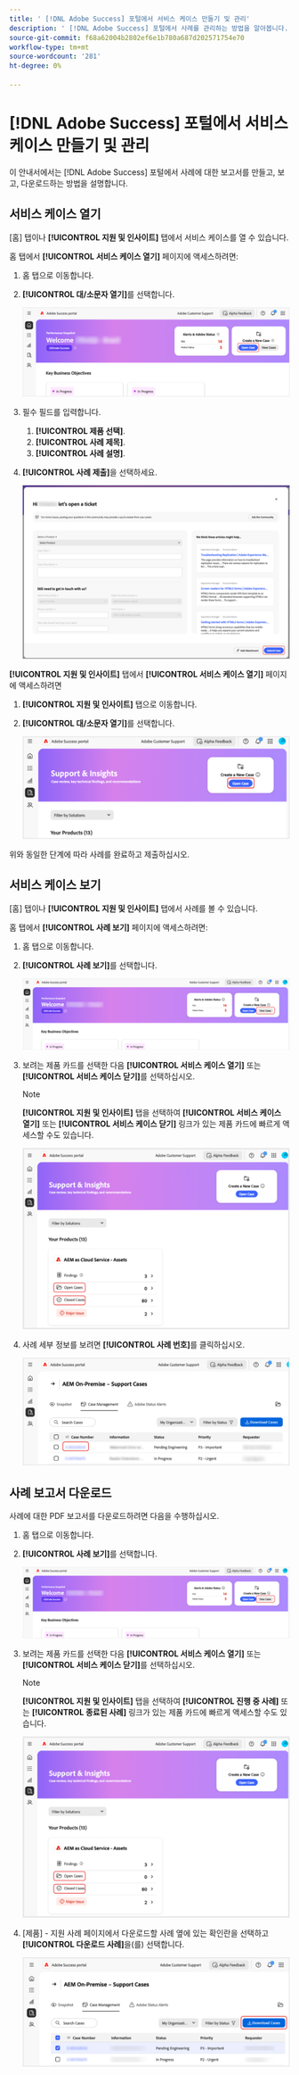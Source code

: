 ```yaml
---
title: ' [!DNL Adobe Success] 포털에서 서비스 케이스 만들기 및 관리'
description: ' [!DNL Adobe Success] 포털에서 사례를 관리하는 방법을 알아봅니다.'
source-git-commit: f68a62004b2802ef6e1b780a687d202571754e70
workflow-type: tm+mt
source-wordcount: '281'
ht-degree: 0%

---
```


# [!DNL Adobe Success] 포털에서 서비스 케이스 만들기 및 관리

이 안내서에서는 [!DNL Adobe Success] 포털에서 사례에 대한 보고서를 만들고, 보고, 다운로드하는 방법을 설명합니다.

## 서비스 케이스 열기

[홈] 탭이나 **[!UICONTROL 지원 및 인사이트]** 탭에서 서비스 케이스를 열 수 있습니다.

홈 탭에서 **[!UICONTROL 서비스 케이스 열기]** 페이지에 액세스하려면:

1. 홈 탭으로 이동합니다.
1. **[!UICONTROL 대/소문자 열기]**&#x200B;를 선택합니다.


   ![adobe-success-portal-home-page-open-case](../../assets/adobe-success-portal-home-page-open-case.png)



1. 필수 필드를 입력합니다.
   1. **[!UICONTROL 제품 선택]**.
   1. **[!UICONTROL 사례 제목]**.
   1. **[!UICONTROL 사례 설명]**.
1. **[!UICONTROL 사례 제출]**&#x200B;을 선택하세요.



   ![adobe-success-portal-submit-case](../../assets/adobe-success-portal-submit-case.png)




**[!UICONTROL 지원 및 인사이트]** 탭에서 **[!UICONTROL 서비스 케이스 열기]** 페이지에 액세스하려면

1. **[!UICONTROL 지원 및 인사이트]** 탭으로 이동합니다.
1. **[!UICONTROL 대/소문자 열기]**&#x200B;를 선택합니다.



   ![adobe-success-portal-support-insights-open-case](../../assets/adobe-success-portal-support-insights-open-case.png)



위와 동일한 단계에 따라 사례를 완료하고 제출하십시오.

## 서비스 케이스 보기

[홈] 탭이나 **[!UICONTROL 지원 및 인사이트]** 탭에서 사례를 볼 수 있습니다.

홈 탭에서 **[!UICONTROL 사례 보기]** 페이지에 액세스하려면:

1. 홈 탭으로 이동합니다.
1. **[!UICONTROL 사례 보기]**&#x200B;를 선택합니다.



   ![adobe-success-portal-view-cases](../../assets/adobe-success-portal-view-cases.png)



1. 보려는 제품 카드를 선택한 다음 **[!UICONTROL 서비스 케이스 열기]** 또는 **[!UICONTROL 서비스 케이스 닫기]**&#x200B;를 선택하십시오.

   >[!NOTE]
   >
   >**[!UICONTROL 지원 및 인사이트]** 탭을 선택하여 **[!UICONTROL 서비스 케이스 열기]** 또는 **[!UICONTROL 서비스 케이스 닫기]** 링크가 있는 제품 카드에 빠르게 액세스할 수도 있습니다.



   ![adobe-success-portal-open-case-closed-case](../../assets/adobe-success-portal-open-case-closed-case.png)



1. 사례 세부 정보를 보려면 **[!UICONTROL 사례 번호]**&#x200B;를 클릭하십시오.



   ![adobe-success-portal-case-number](../../assets/adobe-success-portal-case-number.png)



## 사례 보고서 다운로드

사례에 대한 PDF 보고서를 다운로드하려면 다음을 수행하십시오.

1. 홈 탭으로 이동합니다.
1. **[!UICONTROL 사례 보기]**&#x200B;를 선택합니다.


   ![adobe-success-portal-view-cases](../../assets/adobe-success-portal-view-cases.png)


1. 보려는 제품 카드를 선택한 다음 **[!UICONTROL 서비스 케이스 열기]** 또는 **[!UICONTROL 서비스 케이스 닫기]**&#x200B;를 선택하십시오.

   >[!NOTE]
   >
   >**[!UICONTROL 지원 및 인사이트]** 탭을 선택하여 **[!UICONTROL 진행 중 사례]** 또는 **[!UICONTROL 종료된 사례]** 링크가 있는 제품 카드에 빠르게 액세스할 수도 있습니다.

   ![adobe-success-portal-open-case-closed-case](../../assets/adobe-success-portal-open-case-closed-case.png)

1. [제품] - 지원 사례 페이지에서 다운로드할 사례 옆에 있는 확인란을 선택하고 **[!UICONTROL 다운로드 사례]**&#x200B;을(를) 선택합니다.

   ![adobe-success-portal-download-cases](../../assets/adobe-success-portal-download-cases.png)
